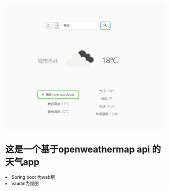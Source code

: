 


![avatar](img/1.png)

<h1>这是一个基于openweathermap api 的天气app</h1>
<ui>

<li>Spring boot 为web层</li>
<li>vaadin为视图</li>
</ui>
